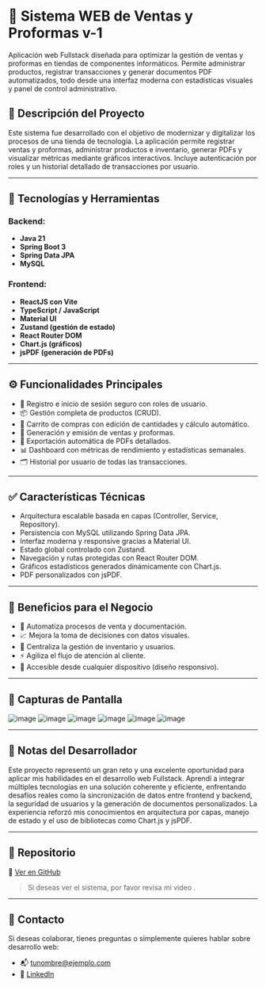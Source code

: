 
# 💼 Sistema WEB de Ventas y Proformas v-1

Aplicación web Fullstack diseñada para optimizar la gestión de ventas y proformas en tiendas de componentes informáticos. Permite administrar productos, registrar transacciones y generar documentos PDF automatizados, todo desde una interfaz moderna con estadísticas visuales y panel de control administrativo.

## 🧠 Descripción del Proyecto

Este sistema fue desarrollado con el objetivo de modernizar y digitalizar los procesos de una tienda de tecnología. La aplicación permite registrar ventas y proformas, administrar productos e inventario, generar PDFs y visualizar métricas mediante gráficos interactivos. Incluye autenticación por roles y un historial detallado de transacciones por usuario.

---

## 🚀 Tecnologías y Herramientas

### Backend:
- **Java 21**
- **Spring Boot 3**
- **Spring Data JPA**
- **MySQL**

### Frontend:
- **ReactJS con Vite**
- **TypeScript / JavaScript**
- **Material UI**
- **Zustand (gestión de estado)**
- **React Router DOM**
- **Chart.js (gráficos)**
- **jsPDF (generación de PDFs)**

---

## ⚙️ Funcionalidades Principales

- 🔐 Registro e inicio de sesión seguro con roles de usuario.
- 📦 Gestión completa de productos (CRUD).
- 🛒 Carrito de compras con edición de cantidades y cálculo automático.
- 🧾 Generación y emisión de ventas y proformas.
- 📄 Exportación automática de PDFs detallados.
- 📊 Dashboard con métricas de rendimiento y estadísticas semanales.
- 🗂 Historial por usuario de todas las transacciones.

---

## ✅ Características Técnicas

- Arquitectura escalable basada en capas (Controller, Service, Repository).
- Persistencia con MySQL utilizando Spring Data JPA.
- Interfaz moderna y responsive gracias a Material UI.
- Estado global controlado con Zustand.
- Navegación y rutas protegidas con React Router DOM.
- Gráficos estadísticos generados dinámicamente con Chart.js.
- PDF personalizados con jsPDF.

---

## 🎯 Beneficios para el Negocio

- 🔄 Automatiza procesos de venta y documentación.
- 📈 Mejora la toma de decisiones con datos visuales.
- 🧘 Centraliza la gestión de inventario y usuarios.
- ⚡ Agiliza el flujo de atención al cliente.
- 📱 Accesible desde cualquier dispositivo (diseño responsivo).

---
## 📸 Capturas de Pantalla

![image](https://github.com/user-attachments/assets/23383181-c9d0-48f7-bccf-43556db1281b)
![image](https://github.com/user-attachments/assets/26812eb3-3e2d-48da-b7d7-05995a265057)
![image](https://github.com/user-attachments/assets/0b207566-d5ce-42e6-bb68-8ab2d82a03d2)
![image](https://github.com/user-attachments/assets/c69e8619-8051-4f2d-8792-c82bcc070d29)
![image](https://github.com/user-attachments/assets/c1b17de4-5898-45fa-bc87-336ac8a61522)
![image](https://github.com/user-attachments/assets/b496927e-ad56-4202-8488-c4ac9179e4fb)



---
## 📌 Notas del Desarrollador

Este proyecto representó un gran reto y una excelente oportunidad para aplicar mis habilidades en el desarrollo web Fullstack. Aprendí a integrar múltiples tecnologías en una solución coherente y eficiente, enfrentando desafíos reales como la sincronización de datos entre frontend y backend, la seguridad de usuarios y la generación de documentos personalizados. La experiencia reforzó mis conocimientos en arquitectura por capas, manejo de estado y el uso de bibliotecas como Chart.js y jsPDF.

---

## 📂 Repositorio

🔗 [Ver en GitHub](https://github.com/notNamn/Tienda-Virtual-V1.git)

> Si deseas ver el sistema, por favor revisa mi video .

---

## 📧 Contacto

Si deseas colaborar, tienes preguntas o simplemente quieres hablar sobre desarrollo web:

- 📬 tunombre@ejemplo.com
- 💼 [LinkedIn](https://www.linkedin.com/in/tunombre/)

